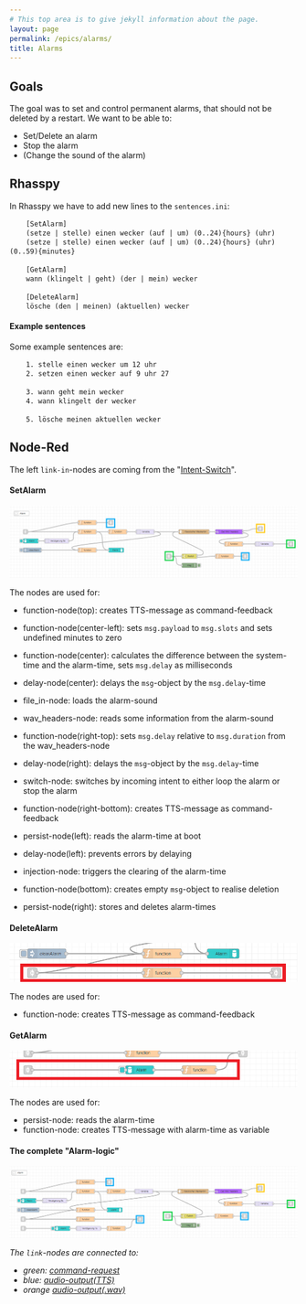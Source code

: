 ```yaml
---
# This top area is to give jekyll information about the page.
layout: page
permalink: /epics/alarms/
title: Alarms
---
```


## Goals
The goal was to set and control permanent alarms, that should not be deleted by a restart.
We want to be able to:
- Set/Delete an alarm
- Stop the alarm
- (Change the sound of the alarm)

## Rhasspy
In Rhasspy we have to add new lines to the `sentences.ini`:
```textmate
    [SetAlarm]
    (setze | stelle) einen wecker (auf | um) (0..24){hours} (uhr)
    (setze | stelle) einen wecker (auf | um) (0..24){hours} (uhr) (0..59){minutes}
    
    [GetAlarm]
    wann (klingelt | geht) (der | mein) wecker
    
    [DeleteAlarm]
    lösche (den | meinen) (aktuellen) wecker
```

#### Example sentences
Some example sentences are:
```textmate
    1. stelle einen wecker um 12 uhr
    2. setzen einen wecker auf 9 uhr 27

    3. wann geht mein wecker
    4. wann klingelt der wecker

    5. lösche meinen aktuellen wecker
```
## Node-Red

The left `link-in`-nodes are coming from the "[Intent-Switch](./../tech-stack/hermesmqtt.md#intent-switch)".

#### SetAlarm
![setAlarm](../../assets/Node-Red/Epics/Alarm/setAlarm.png)  
  
The nodes are used for:
- function-node(top): creates TTS-message as command-feedback  

- function-node(center-left): sets `msg.payload` to `msg.slots` and sets undefined minutes to zero  
- function-node(center): calculates the difference between the system-time and the alarm-time, sets `msg.delay` as milliseconds
- delay-node(center): delays the `msg`-object by the `msg.delay`-time
- file_in-node: loads the alarm-sound
- wav_headers-node: reads some information from the alarm-sound
- function-node(right-top): sets `msg.delay` relative to `msg.duration` from the wav_headers-node
- delay-node(right): delays the `msg`-object by the `msg.delay`-time

- switch-node: switches by incoming intent to either loop the alarm or stop the alarm
- function-node(right-bottom):  creates TTS-message as command-feedback

- persist-node(left): reads the alarm-time at boot
- delay-node(left): prevents errors by delaying

- injection-node: triggers the clearing of the alarm-time
- function-node(bottom): creates empty `msg`-object to realise deletion
- persist-node(right): stores and deletes alarm-times

#### DeleteAlarm
![deleteAlarm](../../assets/Node-Red/Epics/Alarm/deleteAlarm.png)  
  
The nodes are used for:  
- function-node: creates TTS-message as command-feedback  
  
#### GetAlarm  
![getAlarm](../../assets/Node-Red/Epics/Alarm/getAlarm.png)  
  
The nodes are used for:  
- persist-node: reads the alarm-time
- function-node: creates TTS-message with alarm-time as variable  
  

#### The complete "Alarm-logic"  
![fullAlarmLogic](../../assets/Node-Red/Epics/Alarm/alarm.png)  
  
*The `link`-nodes are connected to:*  
- *green: [command-request](./../tech-stack/hermesmqtt.md#command-request)*  
- *blue: [audio-output(TTS)](./../tech-stack/hermesmqtt.md#audio-output)*  
- *orange [audio-output(.wav)](./../tech-stack/hermesmqtt.md#wav-files)*  